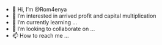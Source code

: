 - 👋 Hi, I’m @Rom4enya
- 👀 I’m interested in arrived profit and capital multiplication 
- 🌱 I’m currently learning ...
- 💞️ I’m looking to collaborate on ...
- 📫 How to reach me ...

<!---
Rom4enya/Rom4enya is a ✨ special ✨ repository because its `README.md` (this file) appears on your GitHub profile.
You can click the Preview link to take a look at your changes.
--->
